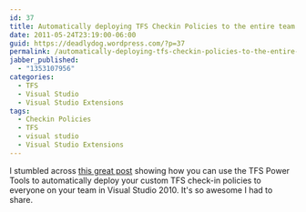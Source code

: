 ```yaml
---
id: 37
title: Automatically deploying TFS Checkin Policies to the entire team
date: 2011-05-24T23:19:00-06:00
guid: https://deadlydog.wordpress.com/?p=37
permalink: /automatically-deploying-tfs-checkin-policies-to-the-entire-team/
jabber_published:
  - "1353107956"
categories:
  - TFS
  - Visual Studio
  - Visual Studio Extensions
tags:
  - Checkin Policies
  - TFS
  - visual studio
  - Visual Studio Extensions
---
```

I stumbled across [this great post](http://www.codewrecks.com/blog/index.php/2010/12/04/distributing-visual-studio-addin-for-the-team/) showing how you can use the TFS Power Tools to automatically deploy your custom TFS check-in policies to everyone on your team in Visual Studio 2010. It's so awesome I had to share.
